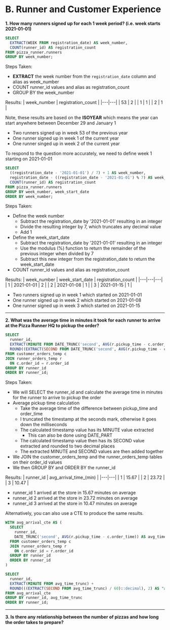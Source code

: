 # B. Runner and Customer Experience

**1. How many runners signed up for each 1 week period? (i.e. week starts 2021-01-01)**
```sql
SELECT
  EXTRACT(WEEK FROM registration_date) AS week_number,
  COUNT(runner_id) AS registration_count
FROM pizza_runner.runners
GROUP BY week_number;
```

Steps Taken:
 - **EXTRACT** the week number from the `registration_date` column and alias as week_number
 - COUNT runner_id values and alias as registration_count
 - GROUP BY the week_number

Results:
| week_number | registration_count |
|---|---|
| 53 | 2 |
| 1 | 1 |
| 2 | 1 |

Note, these results are based on the **ISOYEAR** which means the year can start anywhere between December 29 and January 1

- Two runners signed up in week 53 of the previous year
- One runner signed up in week 1 of the current year
- One runner singed up in week 2 of the current year

To respond to the question more accurately, we need to define week 1 starting on 2021-01-01

```sql
SELECT
  ((registration_date - '2021-01-01') / 7) + 1 AS week_number,
  registration_date - ((registration_date - '2021-01-01') % 7) AS week_start_date,
  COUNT(runner_id) AS registration_count
FROM pizza_runner.runners
GROUP BY week_number, week_start_date
ORDER BY week_number;
```

Steps Taken:
 - Define the week number
   - Subtract the registration_date by '2021-01-01' resulting in an integer
   - Divide the resulting integer by 7, which truncates any decimal value
   - Add 1
 - Define the week_start_date
   - Subtract the registration_date by '2021-01-01' resulting in an integer
   - Use the modulus (%) function to return the remainder of the previous integer when divided by 7
   - Subtract this new integer from the registration_date to return the week_start_date
 - COUNT runner_id values and alias as registration_count

Results:
| week_number | week_start_date | registration_count |
|---|---|---|
| 1 | 2021-01-01 | 2 |
| 2 | 2021-01-08 | 1 |
| 3 | 2021-01-15 | 1 |

- Two runners signed up in week 1 which started on 2021-01-01
- One runner signed up in week 2 which started on 2021-01-08
- One runner signed up in week 3 which started on 2021-01-15

***

**2. What was the average time in minutes it took for each runner to arrive at the Pizza Runner HQ to pickup the order?**

```sql
SELECT
  runner_id,
  EXTRACT(MINUTE FROM DATE_TRUNC('second', AVG(r.pickup_time - c.order_time))) +
  ROUND((EXTRACT(SECOND FROM DATE_TRUNC('second', AVG(r.pickup_time - c.order_time))) / 60)::decimal, 2) AS "avg_arrival_time_(min)"
FROM customer_orders_temp c
JOIN runner_orders_temp r
  ON c.order_id = r.order_id
GROUP BY runner_id
ORDER BY runner_id;
```

Steps Taken:
 - We will SELECT the runner_id and calculate the average time in minutes for the runner to arrive to pickup the order
 - Average pickup time calculation
   - Take the average time of the difference between pickup_time and order_time
   - I truncated the timestamp at the seconds mark, otherwise it goes down the milliseconds
   - The calculated timestamp value has its MINUTE value extracted
     - This can also be done using DATE_PART
   - The calculated timestamp value then has its SECOND value extracted and rounded to two decimal places
   - The extracted MINUTE and SECOND values are then added together
- We JOIN the customer_orders_temp and the runner_orders_temp tables on their order_id values
- We then GROUP BY and ORDER BY the runner_id

Results:
| runner_id | avg_arrival_time_(min) |
|---|---|
| 1 | 15.67 |
| 2 | 23.72 |
| 3 | 10.47 |

- runner_id 1 arrived at the store in 15.67 minutes on average
- runner_id 2 arrived at the store in 23.72 minutes on average
- runner_id 3 arrived at the store in 10.47 minutes on average

Alternatively, you can also use a CTE to produce the same results.

```sql
WITH avg_arrival_cte AS (
  SELECT
    runner_id,
    DATE_TRUNC('second', AVG(r.pickup_time - c.order_time)) AS avg_time_trunc
  FROM customer_orders_temp c
  JOIN runner_orders_temp r
    ON c.order_id = r.order_id
  GROUP BY runner_id
  ORDER BY runner_id
)

SELECT
  runner_id,
  EXTRACT(MINUTE FROM avg_time_trunc) +
  ROUND(((EXTRACT(SECOND FROM avg_time_trunc) / 60)::decimal), 2) AS "avg_arrival_time_(min)"
FROM avg_arrival_cte
GROUP BY runner_id, avg_time_trunc
ORDER BY runner_id;
```

***

**3. Is there any relationship between the number of pizzas and how long the order takes to prepare?**
